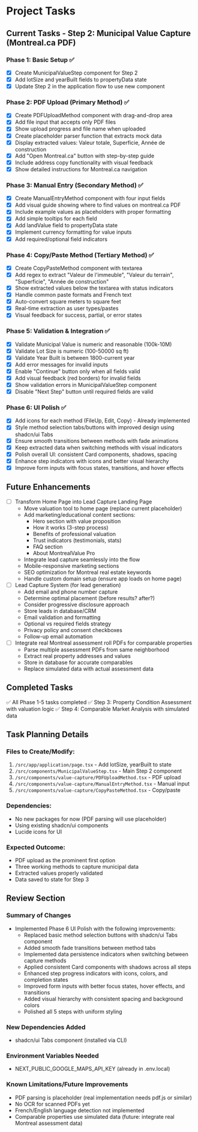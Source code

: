 # Project Tasks

## Current Tasks - Step 2: Municipal Value Capture (Montreal.ca PDF)

### Phase 1: Basic Setup ✅
- [x] Create MunicipalValueStep component for Step 2
- [x] Add lotSize and yearBuilt fields to propertyData state
- [x] Update Step 2 in the application flow to use new component

### Phase 2: PDF Upload (Primary Method) ✅
- [x] Create PDFUploadMethod component with drag-and-drop area
- [x] Add file input that accepts only PDF files
- [x] Show upload progress and file name when uploaded
- [x] Create placeholder parser function that extracts mock data
- [x] Display extracted values: Valeur totale, Superficie, Année de construction
- [x] Add "Open Montreal.ca" button with step-by-step guide
- [x] Include address copy functionality with visual feedback
- [x] Show detailed instructions for Montreal.ca navigation

### Phase 3: Manual Entry (Secondary Method) ✅
- [x] Create ManualEntryMethod component with four input fields
- [x] Add visual guide showing where to find values on montreal.ca PDF
- [x] Include example values as placeholders with proper formatting
- [x] Add simple tooltips for each field
- [x] Add landValue field to propertyData state
- [x] Implement currency formatting for value inputs
- [x] Add required/optional field indicators

### Phase 4: Copy/Paste Method (Tertiary Method) ✅
- [x] Create CopyPasteMethod component with textarea
- [x] Add regex to extract "Valeur de l'immeuble", "Valeur du terrain", "Superficie", "Année de construction"
- [x] Show extracted values below the textarea with status indicators
- [x] Handle common paste formats and French text
- [x] Auto-convert square meters to square feet
- [x] Real-time extraction as user types/pastes
- [x] Visual feedback for success, partial, or error states

### Phase 5: Validation & Integration ✅
- [x] Validate Municipal Value is numeric and reasonable (100k-10M)
- [x] Validate Lot Size is numeric (100-50000 sq ft)
- [x] Validate Year Built is between 1800-current year
- [x] Add error messages for invalid inputs
- [x] Enable "Continue" button only when all fields valid
- [x] Add visual feedback (red borders) for invalid fields
- [x] Show validation errors in MunicipalValueStep component
- [x] Disable "Next Step" button until required fields are valid

### Phase 6: UI Polish ✅
- [x] Add icons for each method (FileUp, Edit, Copy) - Already implemented
- [x] Style method selection tabs/buttons with improved design using shadcn/ui Tabs
- [x] Ensure smooth transitions between methods with fade animations
- [x] Keep extracted data when switching methods with visual indicators
- [x] Polish overall UI: consistent Card components, shadows, spacing
- [x] Enhance step indicators with icons and better visual hierarchy
- [x] Improve form inputs with focus states, transitions, and hover effects

## Future Enhancements
- [ ] Transform Home Page into Lead Capture Landing Page
  - Move valuation tool to home page (replace current placeholder)
  - Add marketing/educational content sections:
    - Hero section with value proposition
    - How it works (3-step process)
    - Benefits of professional valuation
    - Trust indicators (testimonials, stats)
    - FAQ section
    - About MontrealValue Pro
  - Integrate lead capture seamlessly into the flow
  - Mobile-responsive marketing sections
  - SEO optimization for Montreal real estate keywords
  - Handle custom domain setup (ensure app loads on home page)
- [ ] Lead Capture System (for lead generation)
  - Add email and phone number capture
  - Determine optimal placement (before results? after?)
  - Consider progressive disclosure approach
  - Store leads in database/CRM
  - Email validation and formatting
  - Optional vs required fields strategy
  - Privacy policy and consent checkboxes
  - Follow-up email automation
- [ ] Integrate real Montreal assessment roll PDFs for comparable properties
  - Parse multiple assessment PDFs from same neighborhood
  - Extract real property addresses and values
  - Store in database for accurate comparables
  - Replace simulated data with actual assessment data

## Completed Tasks
✅ All Phase 1-5 tasks completed
✅ Step 3: Property Condition Assessment with valuation logic
✅ Step 4: Comparable Market Analysis with simulated data

## Task Planning Details

### Files to Create/Modify:
1. `/src/app/application/page.tsx` - Add lotSize, yearBuilt to state
2. `/src/components/MunicipalValueStep.tsx` - Main Step 2 component
3. `/src/components/value-capture/PDFUploadMethod.tsx` - PDF upload
4. `/src/components/value-capture/ManualEntryMethod.tsx` - Manual input
5. `/src/components/value-capture/CopyPasteMethod.tsx` - Copy/paste

### Dependencies:
- No new packages for now (PDF parsing will use placeholder)
- Using existing shadcn/ui components
- Lucide icons for UI

### Expected Outcome:
- PDF upload as the prominent first option
- Three working methods to capture municipal data
- Extracted values properly validated
- Data saved to state for Step 3

## Review Section
### Summary of Changes
- Implemented Phase 6 UI Polish with the following improvements:
  - Replaced basic method selection buttons with shadcn/ui Tabs component
  - Added smooth fade transitions between method tabs
  - Implemented data persistence indicators when switching between capture methods
  - Applied consistent Card components with shadows across all steps
  - Enhanced step progress indicators with icons, colors, and completion states
  - Improved form inputs with better focus states, hover effects, and transitions
  - Added visual hierarchy with consistent spacing and background colors
  - Polished all 5 steps with uniform styling

### New Dependencies Added
- shadcn/ui Tabs component (installed via CLI)

### Environment Variables Needed
- NEXT_PUBLIC_GOOGLE_MAPS_API_KEY (already in .env.local)

### Known Limitations/Future Improvements
- PDF parsing is placeholder (real implementation needs pdf.js or similar)
- No OCR for scanned PDFs yet
- French/English language detection not implemented
- Comparable properties use simulated data (future: integrate real Montreal assessment data)